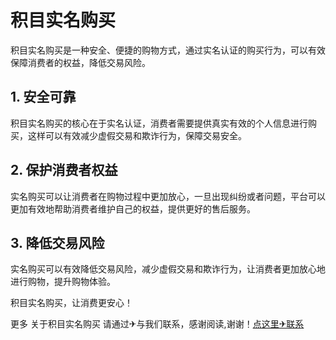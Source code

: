 # 积目实名购买

积目实名购买是一种安全、便捷的购物方式，通过实名认证的购买行为，可以有效保障消费者的权益，降低交易风险。

## 1. 安全可靠

积目实名购买的核心在于实名认证，消费者需要提供真实有效的个人信息进行购买，这样可以有效减少虚假交易和欺诈行为，保障交易安全。

## 2. 保护消费者权益

实名购买可以让消费者在购物过程中更加放心，一旦出现纠纷或者问题，平台可以更加有效地帮助消费者维护自己的权益，提供更好的售后服务。

## 3. 降低交易风险

实名购买可以有效降低交易风险，减少虚假交易和欺诈行为，让消费者更加放心地进行购物，提升购物体验。

积目实名购买，让消费更安心！

更多 关于积目实名购买 请通过✈与我们联系，感谢阅读,谢谢！[点这里✈联系](https://ww.k02.cc)